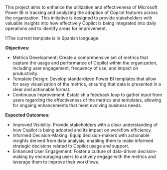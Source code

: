 This project aims to enhance the utilization and effectiveness of Microsoft Power BI in tracking and analyzing the adoption of Copilot features across the organization. This initiative is designed to provide stakeholders with valuable insights into how effectively Copilot is being integrated into daily operations and to identify areas for improvement.

!!The current template is in Spanish language.

**Objectives:**

- Metrics Development: Create a comprehensive set of metrics that capture the usage and performance of Copilot within the organization, including user engagement, frequency of use, and impact on productivity.
- Template Design: Develop standardized Power BI templates that allow for easy visualization of the metrics, ensuring that data is presented in a clear and actionable format.
- Continuous Improvement: Establish a feedback loop to gather input from users regarding the effectiveness of the metrics and templates, allowing for ongoing enhancements that meet evolving business needs.

**Expected Outcomes:**

- Improved Visibility: Provide stakeholders with a clear understanding of how Copilot is being adopted and its impact on workflow efficiency.
- Informed Decision-Making: Equip decision-makers with actionable insights derived from data analysis, enabling them to make informed strategic decisions related to Copilot usage and support.
- Enhanced User Engagement: Foster a culture of data-driven decision-making by encouraging users to actively engage with the metrics and leverage them to improve their workflows.
